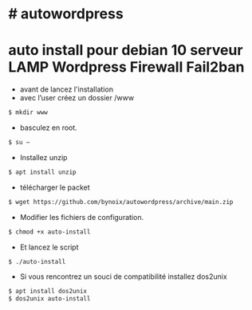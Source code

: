 # # autowordpress

# auto install pour  debian 10  serveur LAMP Wordpress Firewall Fail2ban

  - avant de lancez l'installation 
  - avec l’user créez un dossier /www

```sh
$ mkdir www
```
- basculez en root.


```sh
$ su – 
```
 - Installez unzip 
 
 ```sh
$ apt install unzip  
```
 - télécharger le packet  
 
 ```sh
$ wget https://github.com/bynoix/autowordpress/archive/main.zip
```

- Modifier les fichiers de configuration.

 ```sh
$ chmod +x auto-install
```
- Et lancez le script 
 ```sh
$ ./auto-install
```
- Si vous rencontrez un souci de compatibilité installez dos2unix 
 ```sh
$ apt install dos2unix 
$ dos2unix auto-install
```
